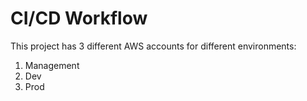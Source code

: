# CI/CD Workflow

This project has 3 different AWS accounts for different environments:

1. Management
2. Dev
3. Prod

